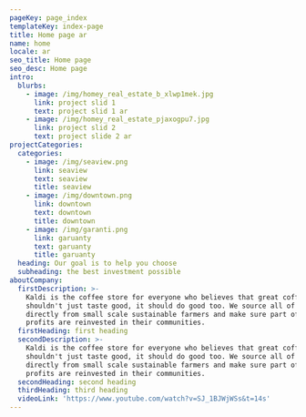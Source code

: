 ```yaml
---
pageKey: page_index
templateKey: index-page
title: Home page ar
name: home
locale: ar
seo_title: Home page
seo_desc: Home page
intro:
  blurbs:
    - image: /img/homey_real_estate_b_xlwp1mek.jpg
      link: project slid 1
      text: project slid 1 ar
    - image: /img/homey_real_estate_pjaxogpu7.jpg
      link: project slid 2
      text: project slide 2 ar
projectCategories:
  categories:
    - image: /img/seaview.png
      link: seaview
      text: seaview
      title: seaview
    - image: /img/downtown.png
      link: downtown
      text: downtown
      title: downtown
    - image: /img/garanti.png
      link: garuanty
      text: garuanty
      title: garuanty
  heading: Our goal is to help you choose
  subheading: the best investment possible
aboutCompany:
  firstDescription: >-
    Kaldi is the coffee store for everyone who believes that great coffee
    shouldn't just taste good, it should do good too. We source all of our beans
    directly from small scale sustainable farmers and make sure part of the
    profits are reinvested in their communities.
  firstHeading: first heading
  secondDescription: >-
    Kaldi is the coffee store for everyone who believes that great coffee
    shouldn't just taste good, it should do good too. We source all of our beans
    directly from small scale sustainable farmers and make sure part of the
    profits are reinvested in their communities.
  secondHeading: second heading
  thirdHeading: third heading
  videoLink: 'https://www.youtube.com/watch?v=SJ_1BJWjWSs&t=14s'
---
```



